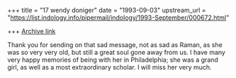 +++
title = "17 wendy doniger"
date = "1993-09-03"
upstream_url = "https://list.indology.info/pipermail/indology/1993-September/000672.html"

+++
[Archive link](https://list.indology.info/pipermail/indology/1993-September/000672.html)

Thank you for sending on that sad message, not as sad as Raman, as she was so
very very old, but still a great soul gone away from us.   I have many very
happy memories of being with her in Philadelphia; she was a grand girl, as
well as a most extraordinary scholar.   I will miss her very much. 





